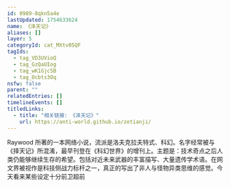 ```yaml
---
id: 0989-8qkn5a4e
lastUpdated: 1754633624
name: 《泽天记》
aliases: []
layer: 5
categoryId: cat_MXtv05QF
tagIds:
  - tag_VD3UVioQ
  - tag_GzQaUIog
  - tag_wK1Gjc5B
  - tag_Ocbts3Oq
nsfw: false
parent: ""
relatedEntries: []
timelineEvents: []
titledLinks:
  - title: "相关链接: 《泽天记》"
    url: https://anti-world.github.io/zetianji/
---
```


Raywood 所著的一本网络小说，流派是洛夫克拉夫特式、科幻。名字经常被与《择天记》所混淆，最早刊登在《科幻世界》的增刊上。主题是：技术奇点之后人类仍能够继续生存的希望。包括对近未来武器的丰富描写、大量遗传学术语。在网文界被视作是科技侧战力标杆之一，真正的写出了非人与怪物异类思维的感觉。今天看来某些设定十分前卫超前